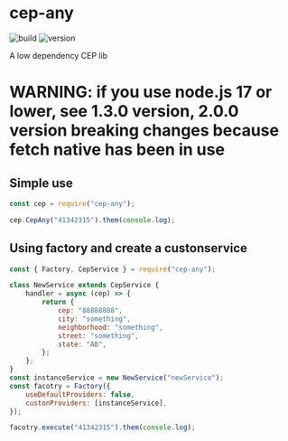 # cep-any

![build](https://github.com/victorfernandesraton/cep-any/actions/workflows/node.js.yml/badge.svg?branch=main)
![version](https://img.shields.io/npm/v/cep-any)

A low dependency CEP lib

# WARNING: if you use node.js 17 or lower, see 1.3.0 version, 2.0.0 version breaking changes because fetch native has been in use

## Simple use

```js
const cep = require("cep-any");

cep.CepAny("41342315").them(console.log);
```

## Using factory and create a custonservice

```js
const { Factory, CepService } = require("cep-any");

class NewService extends CepService {
	handler = async (cep) => {
		return {
			cep: "88888888",
			city: "something",
			neighborhood: "something",
			street: "something",
			state: "AB",
		};
	};
}
const instanceService = new NewService("newService");
const facotry = Factory({
	useDefaultProviders: false,
	custonProviders: [instanceService],
});

facotry.execute("41342315").them(console.log);
```

